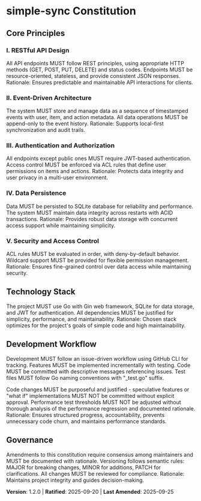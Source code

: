 <!--
Sync Impact Report:
- Version change: 1.1.1 → 1.2.0
- List of modified principles: VI. Development Workflow (added code change and performance testing principles)
- Added sections: none
- Removed sections: none
- Templates requiring updates: none
- Follow-up TODOs: none
-->
# simple-sync Constitution

## Core Principles

### I. RESTful API Design
All API endpoints MUST follow REST principles, using appropriate HTTP methods (GET, POST, PUT, DELETE) and status codes. Endpoints MUST be resource-oriented, stateless, and provide consistent JSON responses. Rationale: Ensures predictable and maintainable API interactions for clients.

### II. Event-Driven Architecture
The system MUST store and manage data as a sequence of timestamped events with user, item, and action metadata. All data operations MUST be append-only to the event history. Rationale: Supports local-first synchronization and audit trails.

### III. Authentication and Authorization
All endpoints except public ones MUST require JWT-based authentication. Access control MUST be enforced via ACL rules that define user permissions on items and actions. Rationale: Protects data integrity and user privacy in a multi-user environment.

### IV. Data Persistence
Data MUST be persisted to SQLite database for reliability and performance. The system MUST maintain data integrity across restarts with ACID transactions. Rationale: Provides robust data storage with concurrent access support while maintaining simplicity.

### V. Security and Access Control
ACL rules MUST be evaluated in order, with deny-by-default behavior. Wildcard support MUST be provided for flexible permission management. Rationale: Ensures fine-grained control over data access while maintaining security.

## Technology Stack
The project MUST use Go with Gin web framework, SQLite for data storage, and JWT for authentication. All dependencies MUST be justified for simplicity, performance, and maintainability. Rationale: Chosen stack optimizes for the project's goals of simple code and high maintainability.

## Development Workflow
Development MUST follow an issue-driven workflow using GitHub CLI for tracking. Features MUST be implemented incrementally with testing. Code MUST be committed with descriptive messages referencing issues. Test files MUST follow Go naming conventions with "_test.go" suffix.

Code changes MUST be purposeful and justified - speculative features or "what if" implementations MUST NOT be committed without explicit approval. Performance test thresholds MUST NOT be adjusted without thorough analysis of the performance regression and documented rationale. Rationale: Ensures structured progress, accountability, prevents unnecessary code churn, and maintains performance standards.

## Governance
Amendments to this constitution require consensus among maintainers and MUST be documented with rationale. Versioning follows semantic rules: MAJOR for breaking changes, MINOR for additions, PATCH for clarifications. All changes MUST be reviewed for compliance. Rationale: Maintains project integrity and guides decision-making.

**Version**: 1.2.0 | **Ratified**: 2025-09-20 | **Last Amended**: 2025-09-25
